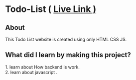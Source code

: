 <h1>Todo-List ( <a href="https://chetand1.netlify.app/">Live Link )</a></h1>
<h2>About</h2>
<p>This Todo List website is created using only HTML CSS JS.</p>
<h2>What did I learn by making this project?
</h2>
1. learn about How backend is work. <br>
2. learn about javascript .
